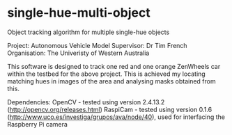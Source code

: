 # single-hue-multi-object
Object tracking algorithm for multiple single-hue objects

Project: Autonomous Vehicle Model
Supervisor: Dr Tim French
Organisation: The Univeristy of Western Australia

This software is designed to track one red and one orange ZenWheels car within the testbed for the above project.
This is achieved my locating matching hues in images of the area and analysing masks obtained from this.

Dependencies:
  OpenCV - tested using version 2.4.13.2 (http://opencv.org/releases.html)
  RaspiCam - tested using version 0.1.6 (http://www.uco.es/investiga/grupos/ava/node/40), used for interfacing the Raspberry Pi camera
  
  
